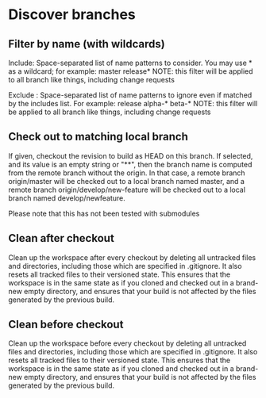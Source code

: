# Discover branches

## Filter by name (with wildcards)
Include: Space-separated list of name patterns to consider. You may use * as a wildcard; for example: master release*
NOTE: this filter will be applied to all branch like things, including change requests

Exclude : Space-separated list of name patterns to ignore even if matched by the includes list. For example: release alpha-* beta-*
NOTE: this filter will be applied to all branch like things, including change requests

## Check out to matching local branch

If given, checkout the revision to build as HEAD on this branch.
If selected, and its value is an empty string or "**", then the branch name is computed from the remote branch without the origin. In that case, a remote branch origin/master will be checked out to a local branch named master, and a remote branch origin/develop/new-feature will be checked out to a local branch named develop/newfeature.

Please note that this has not been tested with submodules


## Clean after checkout
Clean up the workspace after every checkout by deleting all untracked files and directories, including those which are specified in .gitignore. It also resets all tracked files to their versioned state. This ensures that the workspace is in the same state as if you cloned and checked out in a brand-new empty directory, and ensures that your build is not affected by the files generated by the previous build.

## Clean before checkout
Clean up the workspace before every checkout by deleting all untracked files and directories, including those which are specified in .gitignore. It also resets all tracked files to their versioned state. This ensures that the workspace is in the same state as if you cloned and checked out in a brand-new empty directory, and ensures that your build is not affected by the files generated by the previous build.


